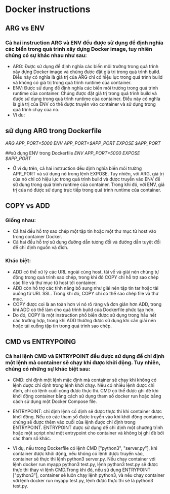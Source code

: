 # Docker instructions
## ARG vs ENV
### Cả hai instruction ARG và ENV đều được sử dụng để định nghĩa các biến trong quá trình xây dựng Docker image, tuy nhiên chúng có sự khác nhau như sau:
- ARG: Được sử dụng để định nghĩa các biến môi trường trong quá trình xây dựng Docker image và chúng được đặt giá trị trong quá trình build. Điều này có nghĩa là giá trị của ARG chỉ có hiệu lực trong quá trình build và không có giá trị trong quá trình runtime của container.
- ENV: Được sử dụng để định nghĩa các biến môi trường trong quá trình runtime của container. Chúng được đặt giá trị trong quá trình build và được sử dụng trong quá trình runtime của container. Điều này có nghĩa là giá trị của ENV có thể được truyền vào container và sử dụng trong quá trình chạy của nó.
- Ví du: 
## sử dụng ARG trong Dockerfile
 *ARG APP_PORT=5000*
 *ENV APP_PORT=$APP_PORT*
 *EXPOSE $APP_PORT*

##sử dụng ENV trong Dockerfile
 *ENV APP_PORT=5000*
 *EXPOSE $APP_PORT*
- Ở ví dụ trên, cả hai instruction đều định nghĩa biến môi trường APP_PORT và sử dụng nó trong lệnh EXPOSE. Tuy nhiên, với ARG, giá trị của nó chỉ có hiệu lực trong quá trình build và được truyền vào ENV để sử dụng trong quá trình runtime của container. Trong khi đó, với ENV, giá trị của nó được sử dụng trực tiếp trong quá trình runtime của container.

## COPY vs ADD
### Giống nhau:
- Cả hai đều hỗ trợ sao chép một tập tin hoặc một thư mục từ host vào trong container Docker.
- Cả hai đều hỗ trợ sử dụng đường dẫn tương đối và đường dẫn tuyệt đối để chỉ định nguồn và đích.

### Khác biệt:
- ADD có thể xử lý các URL ngoài cùng host, tải về và giải nén chúng tự động trong quá trình sao chép, trong khi đó COPY chỉ hỗ trợ sao chép các file và thư mục từ host tới container.
- ADD còn hỗ trợ các tính năng bổ sung như giải nén tập tin tar hoặc tải xuống từ URL SSL. Trong khi đó, COPY chỉ có thể sao chép file và thư mục.
- COPY được coi là an toàn hơn vì nó rõ ràng và đơn giản hơn ADD, trong khi ADD có thể làm cho quá trình build của Dockerfile phức tạp hơn.
- Do đó, COPY là một instruction phổ biến được sử dụng trong hầu hết các trường hợp, trong khi ADD thường được sử dụng khi cần giải nén hoặc tải xuống tập tin trong quá trình sao chép.
## CMD vs ENTRYPOING

### Cả hai lệnh CMD và ENTRYPOINT đều được sử dụng để chỉ định một lệnh mà container sẽ chạy khi được khởi động. Tuy nhiên, chúng có những sự khác biệt sau:
- CMD: chỉ định một lệnh mặc định mà container sẽ chạy khi không có lệnh được chỉ định trong lệnh khởi chạy. Nếu có nhiều lệnh được chỉ định, chỉ có lệnh cuối cùng được thực thi. CMD có thể được ghi đè khi khởi động container bằng cách sử dụng tham số docker run hoặc bằng cách sử dụng một Docker Compose file.
- ENTRYPOINT: chỉ định lệnh cố định sẽ được thực thi khi container được khởi động. Nếu có các tham số được truyền vào khi khởi động container, chúng sẽ được thêm vào cuối của lệnh được chỉ định trong ENTRYPOINT. ENTRYPOINT được sử dụng để chỉ định một chương trình hoặc một script như một entrypoint cho container và không bị ghi đè bởi các tham số khác.

- Ví dụ, nếu trong Dockerfile có lệnh CMD ["python3", "server.py"], khi container được khởi động, nếu không có lệnh được truyền vào, container sẽ thực thi lệnh python3 server.py. Nếu chạy container với lệnh docker run myapp python3 test.py, lệnh python3 test.py sẽ được thực thi thay vì lệnh CMD.Trong khi đó, nếu sử dụng ENTRYPOINT ["python3"], container sẽ luôn chạy lệnh python3, và nếu chạy container với lệnh docker run myapp test.py, lệnh được thực thi sẽ là python3 test.py.

